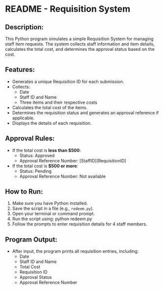 README - Requisition System
============================

Description:
------------
This Python program simulates a simple Requisition System for managing staff item requests. 
The system collects staff information and item details, calculates the total cost, and determines 
the approval status based on the cost.

Features:
---------
- Generates a unique Requisition ID for each submission.
- Collects:
  - Date
  - Staff ID and Name
  - Three items and their respective costs
- Calculates the total cost of the items.
- Determines the requisition status and generates an approval reference if applicable.
- Displays the details of each requisition.

Approval Rules:
---------------
- If the total cost is **less than $500**:
  - Status: Approved
  - Approval Reference Number: [StaffID][RequisitionID]
- If the total cost is **$500 or more**:
  - Status: Pending
  - Approval Reference Number: Not available

How to Run:
-----------
1. Make sure you have Python installed.
2. Save the script in a file (e.g., `redeem.py`).
3. Open your terminal or command prompt.
4. Run the script using:
   python redeem.py
5. Follow the prompts to enter requisition details for 4 staff members.

Program Output:
---------------
- After input, the program prints all requisition entries, including:
  - Date
  - Staff ID and Name
  - Total Cost
  - Requisition ID
  - Approval Status
  - Approval Reference Number
